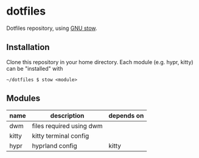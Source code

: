 # dotfiles
Dotfiles repository, using [GNU stow](https://www.gnu.org/software/stow/).

## Installation
Clone this repository in your home directory. Each module (e.g. hypr, kitty) can be "installed" with 
```{sh}
~/dotfiles $ stow <module>
```

## Modules

| name  | description              | depends on |
| ----- | ------------------------ | ---------- |
| dwm   | files required using dwm |
| kitty | kitty terminal config    |
| hypr  | hyprland config          | kitty      |